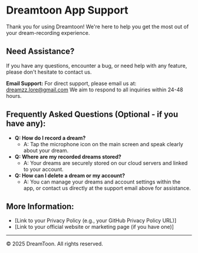 # Dreamtoon App Support

Thank you for using Dreamtoon! We're here to help you get the most out of your dream-recording experience.

## Need Assistance?

If you have any questions, encounter a bug, or need help with any feature, please don't hesitate to contact us.

**Email Support:**
For direct support, please email us at:
dreamzz.lore@gmail.com
We aim to respond to all inquiries within 24-48 hours.

## Frequently Asked Questions (Optional - if you have any):

* **Q: How do I record a dream?**
    * A: Tap the microphone icon on the main screen and speak clearly about your dream.
* **Q: Where are my recorded dreams stored?**
    * A: Your dreams are securely stored on our cloud servers and linked to your account.
* **Q: How can I delete a dream or my account?**
    * A: You can manage your dreams and account settings within the app, or contact us directly at the support email above for assistance.

## More Information:

* [Link to your Privacy Policy (e.g., your GitHub Privacy Policy URL)]
* [Link to your official website or marketing page (if you have one)]

---

© 2025 DreamToon. All rights reserved.

